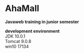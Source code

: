 # AhaMall
**Javaweb training in junior semester**

**development environment**</br>
JDK 10.0.1</br>
Tomcat 9.0.8</br>
win10 17134<br>

